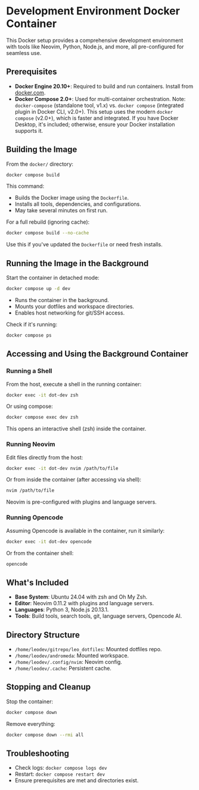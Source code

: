 # Development Environment Docker Container

This Docker setup provides a comprehensive development environment with tools like Neovim, Python, Node.js, and more, all pre-configured for seamless use.

## Prerequisites

- **Docker Engine 20.10+**: Required to build and run containers. Install from [docker.com](https://www.docker.com/).
- **Docker Compose 2.0+**: Used for multi-container orchestration. Note: `docker-compose` (standalone tool, v1.x) vs. `docker compose` (integrated plugin in Docker CLI, v2.0+). This setup uses the modern `docker compose` (v2.0+), which is faster and integrated. If you have Docker Desktop, it's included; otherwise, ensure your Docker installation supports it.

## Building the Image

From the `docker/` directory:

```bash
docker compose build
```

This command:
- Builds the Docker image using the `Dockerfile`.
- Installs all tools, dependencies, and configurations.
- May take several minutes on first run.

For a full rebuild (ignoring cache):

```bash
docker compose build --no-cache
```

Use this if you've updated the `Dockerfile` or need fresh installs.

## Running the Image in the Background

Start the container in detached mode:

```bash
docker compose up -d dev
```

- Runs the container in the background.
- Mounts your dotfiles and workspace directories.
- Enables host networking for git/SSH access.

Check if it's running:

```bash
docker compose ps
```

## Accessing and Using the Background Container

### Running a Shell

From the host, execute a shell in the running container:

```bash
docker exec -it dot-dev zsh
```

Or using compose:

```bash
docker compose exec dev zsh
```

This opens an interactive shell (zsh) inside the container.

### Running Neovim

Edit files directly from the host:

```bash
docker exec -it dot-dev nvim /path/to/file
```

Or from inside the container (after accessing via shell):

```bash
nvim /path/to/file
```

Neovim is pre-configured with plugins and language servers.

### Running Opencode

Assuming Opencode is available in the container, run it similarly:

```bash
docker exec -it dot-dev opencode
```

Or from the container shell:

```bash
opencode
```

## What's Included

- **Base System**: Ubuntu 24.04 with zsh and Oh My Zsh.
- **Editor**: Neovim 0.11.2 with plugins and language servers.
- **Languages**: Python 3, Node.js 20.13.1.
- **Tools**: Build tools, search tools, git, language servers, Opencode AI.

## Directory Structure

- `/home/leodev/gitrepo/leo_dotfiles`: Mounted dotfiles repo.
- `/home/leodev/andromeda`: Mounted workspace.
- `/home/leodev/.config/nvim`: Neovim config.
- `/home/leodev/.cache`: Persistent cache.

## Stopping and Cleanup

Stop the container:

```bash
docker compose down
```

Remove everything:

```bash
docker compose down --rmi all
```

## Troubleshooting

- Check logs: `docker compose logs dev`
- Restart: `docker compose restart dev`
- Ensure prerequisites are met and directories exist.